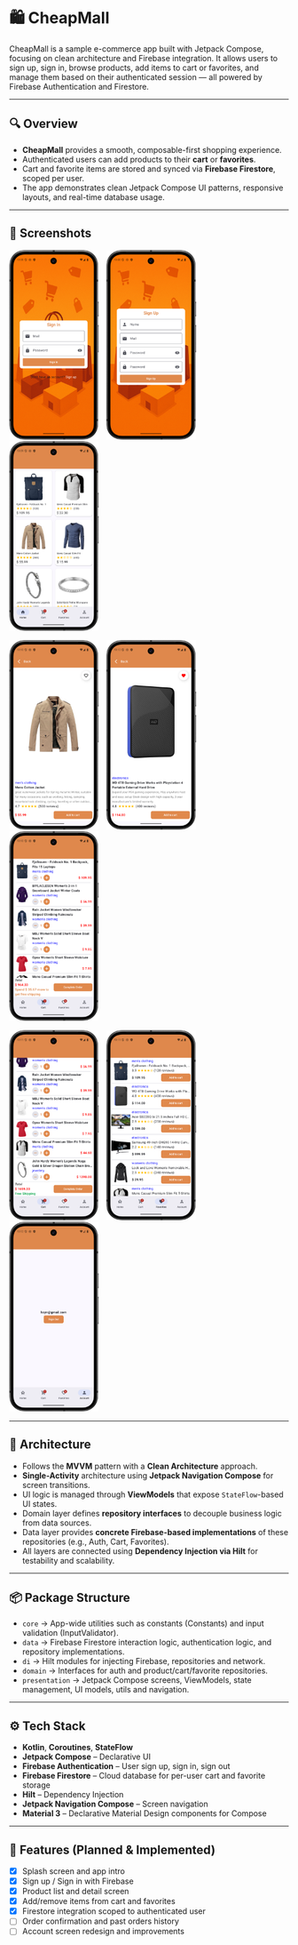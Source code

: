 # 🛍️ CheapMall

CheapMall is a sample e-commerce app built with Jetpack Compose, focusing on clean architecture and Firebase integration. It allows users to sign up, sign in, browse products, add items to cart or favorites, and manage them based on their authenticated session — all powered by Firebase Authentication and Firestore.

---

## 🔍 Overview

* **CheapMall** provides a smooth, composable-first shopping experience.
* Authenticated users can add products to their **cart** or **favorites**.
* Cart and favorite items are stored and synced via **Firebase Firestore**, scoped per user.
* The app demonstrates clean Jetpack Compose UI patterns, responsive layouts, and real-time database usage.

---

## 📱 Screenshots

<p float="left">
  <img src="images/SignInScreen.png" width="32%" style="margin-right: 2%;" />
  <img src="images/SignUpScreen.png" width="32%" style="margin-right: 2%;" />
  <img src="images/HomeScreen.png" width="32%" />
</p>

<p float="left">
  <img src="images/DetailScreen1.png" width="32%" style="margin-right: 2%;" />
  <img src="images/DetailScreen2.png" width="32%" style="margin-right: 2%;" />
  <img src="images/CartScreen1.png" width="32%" />

<p float="left">
  <img src="images/CartScreen2.png" width="32%" style="margin-right: 2%;" />
  <img src="images/FavoritesScreen.png" width="32%" style="margin-right: 2%;" />
  <img src="images/AccountScreen.png" width="32%" />
</p>

---

## 🧱 Architecture

* Follows the **MVVM** pattern with a **Clean Architecture** approach.
* **Single-Activity** architecture using **Jetpack Navigation Compose** for screen transitions.
* UI logic is managed through **ViewModels** that expose `StateFlow`-based UI states.
* Domain layer defines **repository interfaces** to decouple business logic from data sources.
* Data layer provides **concrete Firebase-based implementations** of these repositories (e.g., Auth, Cart, Favorites).
* All layers are connected using **Dependency Injection via Hilt** for testability and scalability.

---

## 📦 Package Structure

* `core` → App-wide utilities such as constants (Constants) and input validation (InputValidator).
* `data` → Firebase Firestore interaction logic, authentication logic, and repository implementations.
* `di` → Hilt modules for injecting Firebase, repositories and network.
* `domain` → Interfaces for auth and product/cart/favorite repositories.
* `presentation` → Jetpack Compose screens, ViewModels, state management, UI models, utils and navigation.

---

## ⚙️ Tech Stack

* **Kotlin**, **Coroutines**, **StateFlow**
* **Jetpack Compose** – Declarative UI
* **Firebase Authentication** – User sign up, sign in, sign out
* **Firebase Firestore** – Cloud database for per-user cart and favorite storage
* **Hilt** – Dependency Injection
* **Jetpack Navigation Compose** – Screen navigation
* **Material 3** – Declarative Material Design components for Compose

---

## 🚀 Features (Planned & Implemented)

- [x] Splash screen and app intro
- [x] Sign up / Sign in with Firebase
- [x] Product list and detail screen
- [x] Add/remove items from cart and favorites
- [x] Firestore integration scoped to authenticated user
- [ ] Order confirmation and past orders history
- [ ] Account screen redesign and improvements
